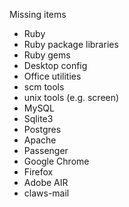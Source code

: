 Missing items

* Ruby
* Ruby package libraries
* Ruby gems
* Desktop config
* Office utilities
* scm tools
* unix tools (e.g. screen)
* MySQL
* Sqlite3
* Postgres
* Apache
* Passenger
* Google Chrome
* Firefox
* Adobe AIR
* claws-mail


